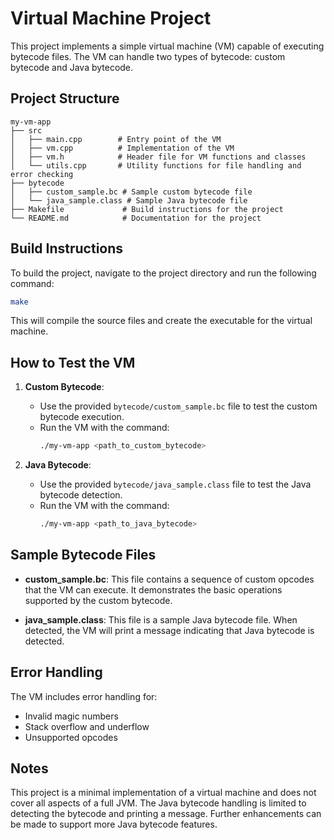# Virtual Machine Project

This project implements a simple virtual machine (VM) capable of executing bytecode files. The VM can handle two types of bytecode: custom bytecode and Java bytecode. 

## Project Structure

```
my-vm-app
├── src
│   ├── main.cpp        # Entry point of the VM
│   ├── vm.cpp          # Implementation of the VM
│   ├── vm.h            # Header file for VM functions and classes
│   └── utils.cpp       # Utility functions for file handling and error checking
├── bytecode
│   ├── custom_sample.bc # Sample custom bytecode file
│   └── java_sample.class # Sample Java bytecode file
├── Makefile             # Build instructions for the project
└── README.md            # Documentation for the project
```

## Build Instructions

To build the project, navigate to the project directory and run the following command:

```bash
make
```

This will compile the source files and create the executable for the virtual machine.

## How to Test the VM

1. **Custom Bytecode**: 
   - Use the provided `bytecode/custom_sample.bc` file to test the custom bytecode execution. 
   - Run the VM with the command:
     ```bash
     ./my-vm-app <path_to_custom_bytecode>
     ```

2. **Java Bytecode**: 
   - Use the provided `bytecode/java_sample.class` file to test the Java bytecode detection.
   - Run the VM with the command:
     ```bash
     ./my-vm-app <path_to_java_bytecode>
     ```

## Sample Bytecode Files

- **custom_sample.bc**: This file contains a sequence of custom opcodes that the VM can execute. It demonstrates the basic operations supported by the custom bytecode.

- **java_sample.class**: This file is a sample Java bytecode file. When detected, the VM will print a message indicating that Java bytecode is detected.

## Error Handling

The VM includes error handling for:
- Invalid magic numbers
- Stack overflow and underflow
- Unsupported opcodes

## Notes

This project is a minimal implementation of a virtual machine and does not cover all aspects of a full JVM. The Java bytecode handling is limited to detecting the bytecode and printing a message. Further enhancements can be made to support more Java bytecode features.